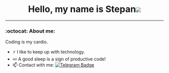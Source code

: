 # <div align="center">Hello, my name is Stepan![](https://user-images.githubusercontent.com/18350557/176309783-0785949b-9127-417c-8b55-ab5a4333674e.gif)</div>  

---

### :octocat: About me:

Coding is my cardio.
- :zap: I like to keep up with technology.
- :zzz: A good sleep is a sign of productive code!
- :mailbox: Contact with me: [![Telegram Badge](https://img.shields.io/badge/-StepanChaban-blue?style=flat&logo=Telegram&logoColor=white)](https://t.me/stepandev08)
